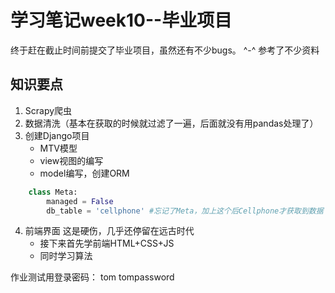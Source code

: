 # 学习笔记week10--毕业项目
终于赶在截止时间前提交了毕业项目，虽然还有不少bugs。
^-^ 参考了不少资料

## 知识要点
1. Scrapy爬虫
2. 数据清洗（基本在获取的时候就过滤了一遍，后面就没有用pandas处理了）
3. 创建Django项目
    * MTV模型
    * view视图的编写
    * model编写，创建ORM

```python
    class Meta:
        managed = False
        db_table = 'cellphone' #忘记了Meta，加上这个后Cellphone才获取到数据
```

4. 前端界面 这是硬伤，几乎还停留在远古时代
    * 接下来首先学前端HTML+CSS+JS
    * 同时学习算法


作业测试用登录密码：
tom
tompassword